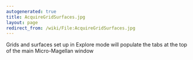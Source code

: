 ```yaml
---
autogenerated: true
title: AcquireGridSurfaces.jpg
layout: page
redirect_from: /wiki/File:AcquireGridSurfaces.jpg
---
```


Grids and surfaces set up in Explore mode will populate the tabs at the
top of the main Micro-Magellan window
